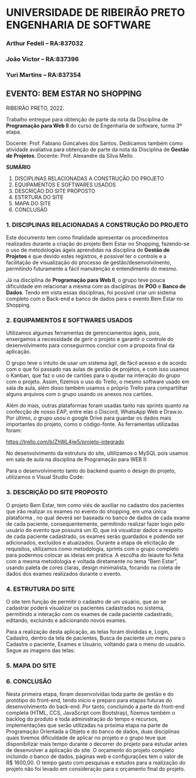 # UNIVERSIDADE DE RIBEIRÃO PRETO ENGENHARIA DE SOFTWARE

### Arthur Fedeli – RA:837032 
### João Victor – RA:837396 
### Yuri Martins – RA:837354

## EVENTO: BEM ESTAR NO SHOPPING

RIBEIRÃO PRETO, 2022.

Trabalho entregue para obtenção de parte da nota da Disciplina de **Programação para Web II** do curso de Engenharia de software, turma 3º etapa.

Docente: Prof. Fabiano Goncalves dos Santos. Dedicamos também como atividade avaliativa para obtenção de parte da nota da Disciplina de **Gestão de Projetos**. Docente: Prof. Alexandre da Silva Mello.

**SUMÁRIO**

1. DISCIPLINAS RELACIONADAS A CONSTRUÇÃO DO PROJETO
2. EQUIPAMENTOS E SOFTWARES USADOS
3. DESCRIÇÃO DO SITE PROPOSTO
4. ESTRTURA DO SITE
5. MAPA DO SITE
6. CONCLUSÃO

### 1.  DISCIPLINAS RELACIONADAS A CONSTRUÇÃO DO PROJETO

Este documento tem como finalidade apresentar os procedimentos realizados durante a criação do projeto Bem Estar no Shopping, fazendo-se o uso de metodologias ágeis aprendidas na disciplina de **Gestão de Projetos** e que devido estes registros, é possível ter o controle e a facilitação de visualização do processo de gestão/desenvolvimento, permitindo futuramente a fácil manutenção e entendimento do mesmo.

Já na disciplina de **Programação para Web II**, o grupo teve pouca dificuldade em relacionar a mesma com as disciplinas de **POO** e **Banco de Dados**. Tendo em vista essas disciplinas, foi possível criar um sistema completo com o Back-end e banco de dados para o evento Bem Estar no Shopping.

### 2. EQUIPAMENTOS E SOFTWARES USADOS

Utilizamos algumas ferramentas de gerenciamentos ágeis, pois, enxergamos a necessidade de gerir o projeto e garantir o controle do desenvolvimento para conseguirmos concluir com a proposta final da aplicação.

O grupo teve o intuito de usar um sistema ágil, de fácil acesso e de acordo com o que foi passado nas aulas de gestão de projetos, e com isso usamos o Kanban, que faz o uso de cartões para o ajudar na interação do grupo com o projeto. Assim, fizemos o uso do Trello, o mesmo software usado em sala de aula, além disso também usamos o próprio Trello para compartilhar alguns arquivos com o grupo usando os anexos nos cartões.

Além do mais, outras plataformas foram usadas tanto nas sprints quanto na confecção de nosso EAP, entre elas o Discord, WhatsApp Web e Draw.io. Por último, o grupo usou o google Drive para guardar os dados mais importantes do projeto, como o código-fonte. As ferramentas utilizadas foram:


<https://trello.com/b/ZhWL4jw5/projeto-integrado>

No desenvolvimento da estrutura do site, ultilizamos o MySQL pois usamos em sala de aula na disciplina de Programação para WEB II:

Para o desenvolvimento tanto do backend quanto o design do projeto, utilizamos o Visual Studio Code:


### 3. DESCRIÇÃO DO SITE PROPOSTO

O projeto Bem Estar, tem como viés de auxiliar no cadastro dos pacientes que irão realizar os exames no evento do shopping, em uma única plataforma , no qual deverá ser baseada no banco de dados de cada exame de cada paciente, consequentemente, permitindo realizar fazer login pelo usuário do evento que possuirá um ID, que irá visualizar dados a respeito de cada paciente cadastrado, os exames serão guardados e podendo ser adicionados, excluídos e atuaizados.
Durante a etapa de elicitação de requisitos, utilizamos como metodologia, sprints com o grupo completo para podermos colocar as ideias em prática. A escolha do leiaute foi feita com a mesma metodologia e voltada diretamente no tema “Bem Estar”, usando paleta de cores claras, design minimalista, focando na coleta de dados dos exames realizados durante o evento.


### 4. ESTRUTURA DO SITE

O site tem função de permitir o cadastro de um usuário, que ao se cadastrar poderá visualizar os pacientes cadastrados no sistema, permitindo a interação com os exames de cada paciente cadastrado, editando, excluindo e adicionando novos exames.

Para a realização desta aplicação, as telas foram divididas e, Login, Cadastro, dentro da tela de pacientes, Busca de paciente um menu para o Cadastre o paciente,  Exames e Usuário, voltando para o menu do usuário. Segue as imagens das telas:


### 5. MAPA DO SITE


### 6. CONCLUSÃO

Nesta primeira etapa, foram desenvolvidas toda parte de gestão e do protótipo do front-end, tendo início e preparo para etapas futuras do desenvolvimento do back-end. Por tanto, concluindo a parte do front-end completa (HTML, CCS, JavaScript com Bootstrap), fizemos também o backlog do produto e toda administração do tempo e recursos, implementações que serão utilizadas na próxima etapa na parte de Programação Orientada a Objeto e do banco de dados, duas disciplinas quais tivemos dificuldade de aplicar no projeto e o grupo teve que disponibilizar mais tempo durante o decorrer do projeto para estudar antes de desenvolver a aplicação do site.
O orçamento do projeto completo incluindo o banco de dados, páginas web e configurações tem o valor de R$ 1600,00. O tempo gasto com pesquisas e estudos para a realização do projeto não foi levado em consideração para o orçamento final do projeto.
